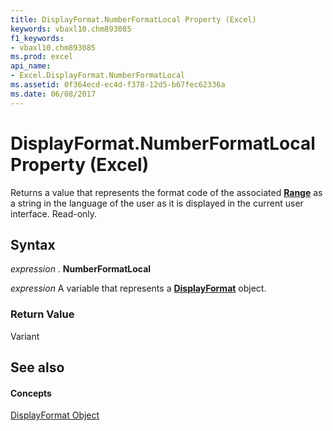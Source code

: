 ```yaml
---
title: DisplayFormat.NumberFormatLocal Property (Excel)
keywords: vbaxl10.chm893085
f1_keywords:
- vbaxl10.chm893085
ms.prod: excel
api_name:
- Excel.DisplayFormat.NumberFormatLocal
ms.assetid: 0f364ecd-ec4d-f378-12d5-b67fec62336a
ms.date: 06/08/2017
---
```



# DisplayFormat.NumberFormatLocal Property (Excel)

Returns a value that represents the format code of the associated **[Range](range-object-excel.md)** as a string in the language of the user as it is displayed in the current user interface. Read-only.


## Syntax

 _expression_ . **NumberFormatLocal**

 _expression_ A variable that represents a **[DisplayFormat](displayformat-object-excel.md)** object.


### Return Value

Variant


## See also


#### Concepts


[DisplayFormat Object](displayformat-object-excel.md)

